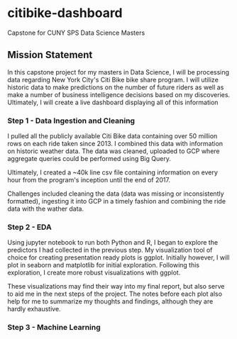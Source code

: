 # citibike-dashboard
Capstone for CUNY SPS Data Science Masters

## Mission Statement

In this capstone project for my masters in Data Science, I will be processing data regarding New York City's Citi Bike bike share program. I will utilize historic data to make predictions on the number of future riders as well as make a number of business intelligence decisions based on my discoveries. Ultimately, I will create a live dashboard displaying all of this information

### Step 1 - Data Ingestion and Cleaning

I pulled all the publicly available Citi Bike data containing over 50 million rows on each ride taken since 2013. I combined this data with information on historic weather data. The data was cleaned, uploaded to GCP where aggregate queries could be performed using Big Query. 

Ultimately, I created a ~40k line csv file containing information on every hour from the program's inception until the end of 2017.

Challenges included cleaning the data (data was missing or inconsistently formatted), ingesting it into GCP in a timely fashion and combining the ride data with the wather data.

### Step 2 - EDA

Using jupyter notebook to run both Python and R, I began to explore the predictors I had collected in the previous step. My visualization tool of choice for creating presentation ready plots is ggplot. Initially however, I will plot in seaborn and matplotlib for initial exploration. Following this exploration, I create more robust visualizations with ggplot. 

These visualizations may find their way into my final report, but also serve to aid me in the next steps of the project. The notes before each plot also help for me to summarize my thoughts and findings, although they are hardly exhaustive.

### Step 3 - Machine Learning